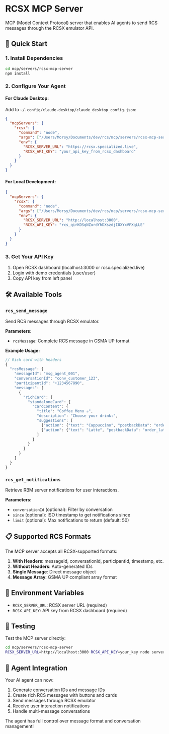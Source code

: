 # RCSX MCP Server

MCP (Model Context Protocol) server that enables AI agents to send RCS messages through the RCSX emulator API.

## 🚀 Quick Start

### 1. Install Dependencies
```bash
cd mcp/servers/rcsx-mcp-server
npm install
```

### 2. Configure Your Agent

#### For Claude Desktop:
Add to `~/.config/claude-desktop/claude_desktop_config.json`:
```json
{
  "mcpServers": {
    "rcsx": {
      "command": "node",
      "args": ["/Users/Morsy/Documents/dev/rcs/mcp/servers/rcsx-mcp-server/server.js"],
      "env": {
        "RCSX_SERVER_URL": "https://rcsx.specialized.live",
        "RCSX_API_KEY": "your_api_key_from_rcsx_dashboard"
      }
    }
  }
}
```

#### For Local Development:
```json
{
  "mcpServers": {
    "rcsx": {
      "command": "node", 
      "args": ["/Users/Morsy/Documents/dev/rcs/mcp/servers/rcsx-mcp-server/server.js"],
      "env": {
        "RCSX_SERVER_URL": "http://localhost:3000",
        "RCSX_API_KEY": "rcs_qirKDSqNZurdYhDXszdjI8XYxVFXqLLE"
      }
    }
  }
}
```

### 3. Get Your API Key
1. Open RCSX dashboard (localhost:3000 or rcsx.specialized.live)
2. Login with demo credentials (user/user)
3. Copy API key from left panel

## 🛠️ Available Tools

### `rcs_send_message`
Send RCS messages through RCSX emulator.

**Parameters:**
- `rcsMessage`: Complete RCS message in GSMA UP format

**Example Usage:**
```javascript
// Rich card with headers
{
  "rcsMessage": {
    "messageId": "msg_agent_001",
    "conversationId": "conv_customer_123",
    "participantId": "+1234567890",
    "messages": [
      {
        "richCard": {
          "standaloneCard": {
            "cardContent": {
              "title": "Coffee Menu ☕",
              "description": "Choose your drink:",
              "suggestions": [
                {"action": {"text": "Cappuccino", "postbackData": "order_cappuccino"}},
                {"action": {"text": "Latte", "postbackData": "order_latte"}}
              ]
            }
          }
        }
      }
    ]
  }
}
```

### `rcs_get_notifications`
Retrieve RBM server notifications for user interactions.

**Parameters:**
- `conversationId` (optional): Filter by conversation
- `since` (optional): ISO timestamp to get notifications since
- `limit` (optional): Max notifications to return (default: 50)

## 📋 Supported RCS Formats

The MCP server accepts all RCSX-supported formats:

1. **With Headers**: messageId, conversationId, participantId, timestamp, etc.
2. **Without Headers**: Auto-generated IDs
3. **Single Message**: Direct message object
4. **Message Array**: GSMA UP compliant array format

## 🔧 Environment Variables

- `RCSX_SERVER_URL`: RCSX server URL (required)
- `RCSX_API_KEY`: API key from RCSX dashboard (required)

## 🧪 Testing

Test the MCP server directly:
```bash
cd mcp/servers/rcsx-mcp-server
RCSX_SERVER_URL=http://localhost:3000 RCSX_API_KEY=your_key node server.js
```

## 🤝 Agent Integration

Your AI agent can now:
1. Generate conversation IDs and message IDs
2. Create rich RCS messages with buttons and cards
3. Send messages through RCSX emulator
4. Receive user interaction notifications
5. Handle multi-message conversations

The agent has full control over message format and conversation management!
